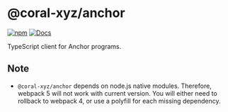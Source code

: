# @coral-xyz/anchor

[![npm](https://img.shields.io/npm/v/@coral-xyz/anchor.svg?color=blue)](https://www.npmjs.com/package/@coral-xyz/anchor)
[![Docs](https://img.shields.io/badge/docs-typedoc-blue)](https://coral-xyz.github.io/anchor/ts/index.html)

TypeScript client for Anchor programs.

## Note

- `@coral-xyz/anchor` depends on node.js native modules. Therefore, webpack 5 will not work with current version. You will either need to rollback to webpack 4, or use a polyfill for each missing dependency.
